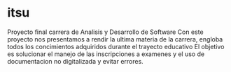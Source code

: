 # itsu
Proyecto final carrera de Analisis y Desarrollo de Software
Con este proyecto nos presentamos a rendir la ultima materia de la carrera, engloba todos los concimientos adquiridos durante el trayecto educativo
El objetivo es solucionar el manejo de las inscripciones a examenes y el uso de documentacion no digitalizada y evitar errores. 
